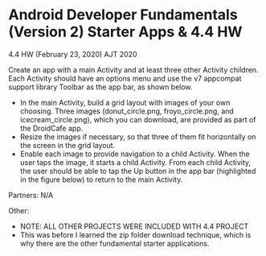 Android Developer Fundamentals (Version 2) Starter Apps & 4.4 HW
=======================================================
4.4 HW (February 23, 2020) AJT 2020

Create an app with a main Activity and at least three other Activity children. Each Activity should have an options menu and use the v7 appcompat support library Toolbar as the app bar, as shown below.

 - In the main Activity, build a grid layout with images of your own choosing. Three images (donut_circle.png, froyo_circle.png, and icecream_circle.png), which you can download, are provided as part of the DroidCafe app.
 - Resize the images if necessary, so that three of them fit horizontally on the screen in the grid layout.
 - Enable each image to provide navigation to a child Activity. When the user taps the image, it starts a child Activity. From each child Activity, the user should be able to tap the Up button in the app bar (highlighted in the figure below) to return to the main Activity.

Partners: N/A

Other:
 - NOTE: ALL OTHER PROJECTS WERE INCLUDED WITH 4.4 PROJECT
 - This was before I learned the zip folder download technique, which is why there are the other fundamental starter applications.


